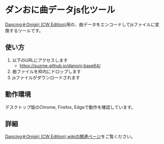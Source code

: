 # ダンおに曲データjs化ツール
[Dancing☆Onigiri (CW Edition)](https://github.com/cwtickle/danoniplus)用の、曲データをエンコードしてjsファイルに変換するツールです。

## 使い方
1. 以下のURLにアクセスします
    - https://suzme.github.io/danoni-base64/
1. 曲ファイルを枠内にドロップします
1. jsファイルがダウンロードされます

## 動作環境
デスクトップ版のChrome, Firefox, Edgeで動作を確認しています。

## 詳細
[Dancing☆Onigiri (CW Edition) wikiの関連ページ](https://github.com/cwtickle/danoniplus/wiki/dos-h0011-musicUrl)をご覧ください。
